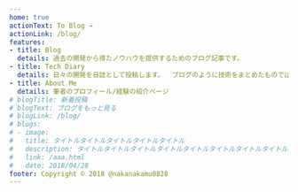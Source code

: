 ```yaml
---
home: true
actionText: To Blog →
actionLink: /blog/
features:
- title: Blog
  details: 過去の開発から得たノウハウを提供するためのブログ記事です。
- title: Tech Diary
  details: 日々の開発を日誌として投稿します。  ブログのように技術をまとめたものではなく、ポエムであったり技術メモを蓄積していくものです。
- title: About Me
  details: 筆者のプロフィール/経験の紹介ページ
# blogTitle: 新着投稿
# blogText: ブログをもっと見る
# blogLink: /blog/
# blogs:
# - image: 
#   title: タイトルタイトルタイトルタイトルタイトル
#   description: タイトルタイトルタイトルタイトルタイトルタイトルタイトルタイトルタイトルタイトル
#   link: /aaa.html
#   date: 2018/04/28
footer: Copyright © 2018 @nakanakamu0828
---
```


<TwitterTimeline/>
